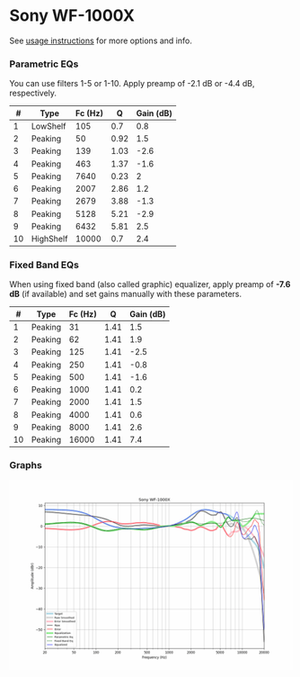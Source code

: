 # Sony WF-1000X
See [usage instructions](https://github.com/jaakkopasanen/AutoEq#usage) for more options and info.

### Parametric EQs
You can use filters 1-5 or 1-10. Apply preamp of -2.1 dB or -4.4 dB, respectively.

|   # | Type      |   Fc (Hz) |    Q |   Gain (dB) |
|-----|-----------|-----------|------|-------------|
|   1 | LowShelf  |       105 | 0.7  |         0.8 |
|   2 | Peaking   |        50 | 0.92 |         1.5 |
|   3 | Peaking   |       139 | 1.03 |        -2.6 |
|   4 | Peaking   |       463 | 1.37 |        -1.6 |
|   5 | Peaking   |      7640 | 0.23 |         2   |
|   6 | Peaking   |      2007 | 2.86 |         1.2 |
|   7 | Peaking   |      2679 | 3.88 |        -1.3 |
|   8 | Peaking   |      5128 | 5.21 |        -2.9 |
|   9 | Peaking   |      6432 | 5.81 |         2.5 |
|  10 | HighShelf |     10000 | 0.7  |         2.4 |

### Fixed Band EQs
When using fixed band (also called graphic) equalizer, apply preamp of **-7.6 dB** (if available) and set gains manually with these parameters.

|   # | Type    |   Fc (Hz) |    Q |   Gain (dB) |
|-----|---------|-----------|------|-------------|
|   1 | Peaking |        31 | 1.41 |         1.5 |
|   2 | Peaking |        62 | 1.41 |         1.9 |
|   3 | Peaking |       125 | 1.41 |        -2.5 |
|   4 | Peaking |       250 | 1.41 |        -0.8 |
|   5 | Peaking |       500 | 1.41 |        -1.6 |
|   6 | Peaking |      1000 | 1.41 |         0.2 |
|   7 | Peaking |      2000 | 1.41 |         1.5 |
|   8 | Peaking |      4000 | 1.41 |         0.6 |
|   9 | Peaking |      8000 | 1.41 |         2.6 |
|  10 | Peaking |     16000 | 1.41 |         7.4 |

### Graphs
![](./Sony%20WF-1000X.png)
